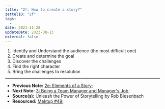 ```yaml
---
title: "2f: How to create a story?"
zettelID: "2f"
tags:
  -
date: 2021-11-28
updateDate: 2023-08-13
external: false
---
```


1. Identify and Understand the audience (the most difficult one)
2. Create and determine the goal
3. Discover the challenges
4. Find the right character
5. Bring the challenges to resolution

---

- **Previous Note:** [2e: Elements of a Story](/notes/2e/);
- **Next Note:** [3: Being a Team Manager and Manager's Job](/notes/3/);
- **Source(s):** Unleash the Power of Storytelling by Rob Biesenbach
- **Resourced:** [Mektup #49](/newsletter/mektup-49/);
